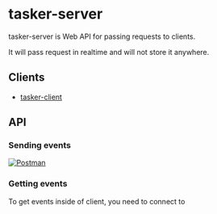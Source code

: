 # tasker-server

tasker-server is Web API for passing requests to clients. 

It will pass request in realtime and will not store it anywhere. 

## Clients

 * [tasker-client](https://github.com/nemanjan00/tasker-client)

## API

### Sending events

[![Postman](https://raw.githubusercontent.com/postmanlabs/postmanlabs.github.io/develop/global-artefacts/postman-logo%2Btext-320x132.png)](https://www.getpostman.com/collections/43060ae3bdf2e6d6339a)



### Getting events

To get events inside of client, you need to connect to 


